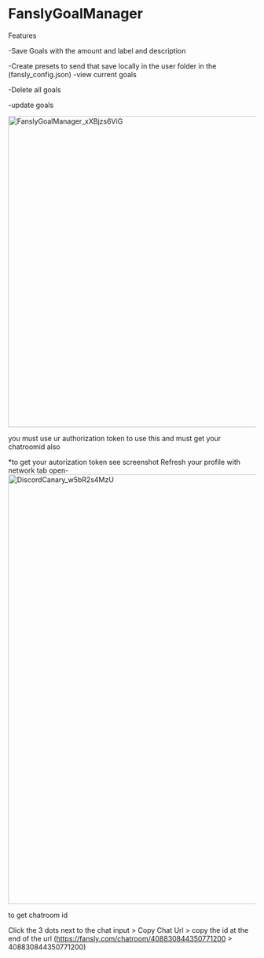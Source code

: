 # FanslyGoalManager

Features

-Save Goals with the amount and label and description

-Create presets to send that save locally in the user folder in the (fansly_config.json) 
-view current goals

-Delete all goals

-update goals


<img width="1002" height="632" alt="FanslyGoalManager_xXBjzs6ViG" src="https://github.com/user-attachments/assets/773163fc-53ff-41dd-b407-8247ea55b8e1" />



you must use ur authorization token to use this and must get your chatroomid also

*to get your autorization token see screenshot
Refresh your profile with network tab open-
<img width="1661" height="872" alt="DiscordCanary_w5bR2s4MzU" src="https://github.com/user-attachments/assets/cabcd609-4551-4c01-8653-d16e10b40c5c" />

to get chatroom id 

Click the 3 dots next to the chat input > Copy Chat Url > copy the id at the end of the url (https://fansly.com/chatroom/408830844350771200 > 408830844350771200)
